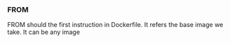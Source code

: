 ### FROM

FROM should the first instruction in Dockerfile. It refers the base image we take. It can be any image